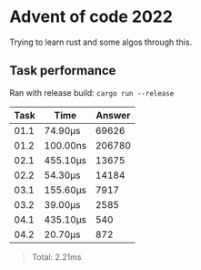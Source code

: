 # Advent of code 2022

Trying to learn rust and some algos through this.

## Task performance
Ran with release build: `cargo run --release`

| Task  | Time          | Answer
|-------|---------------|---------------
| 01.1  | 74.90µs       | 69626
| 01.2  | 100.00ns      | 206780
| 02.1  | 455.10µs      | 13675
| 02.2  | 54.30µs       | 14184
| 03.1  | 155.60µs      | 7917
| 03.2  | 39.00µs       | 2585
| 04.1  | 435.10µs      | 540
| 04.2  | 20.70µs       | 872

> Total: 2.21ms